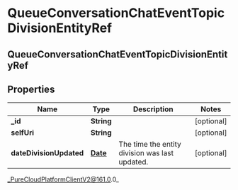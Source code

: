 # QueueConversationChatEventTopicDivisionEntityRef

## QueueConversationChatEventTopicDivisionEntityRef

## Properties

|Name | Type | Description | Notes|
|------------ | ------------- | ------------- | -------------|
| **_id** | **String** |  | [optional] |
| **selfUri** | **String** |  | [optional] |
| **dateDivisionUpdated** | [**Date**](Date) | The time the entity division was last updated. | [optional] |



_PureCloudPlatformClientV2@161.0.0_
